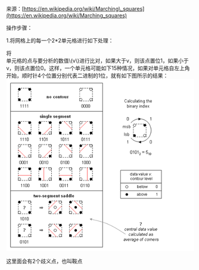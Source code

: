 来源：[https://en.wikipedia.org/wiki/Marching\_squares](https://en.wikipedia.org/wiki/Marching_squares)

操作步骤：

1.将网格上的每一个2\*2单元格进行如下处理：

将  
单元格的点与要分析的数值\\(v\\)进行比对，如果大于v，则该点置位1，如果小于v，则该点置位0。这样，一个单元格可能如下15种情况，如果对单元格自左上角开始，顺时针4个位置分别代表二进制的1位，就有如下图所示的结果：  
![](/M4Python/images/7.png)

这里面会有2个歧义点，也叫鞍点

